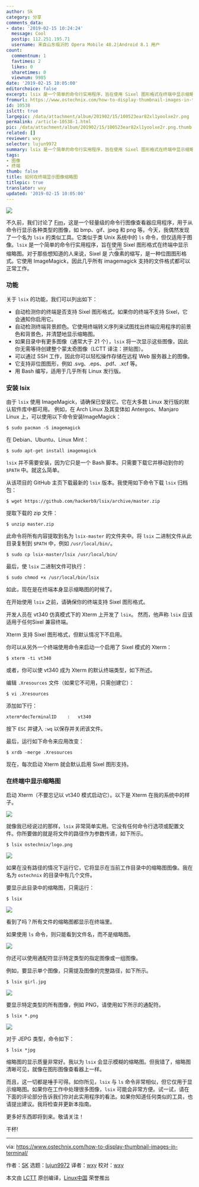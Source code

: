 ```yaml
---
author: Sk
category: 分享
comments_data:
- date: '2019-02-15 10:24:24'
  message: Cool
  postip: 112.251.195.71
  username: 来自山东临沂的 Opera Mobile 48.2|Android 8.1 用户
count:
  commentnum: 1
  favtimes: 2
  likes: 0
  sharetimes: 0
  viewnum: 9985
date: '2019-02-15 10:05:00'
editorchoice: false
excerpt: lsix 是一个简单的命令行实用程序，旨在使用 Sixel 图形格式在终端中显示缩略图。
fromurl: https://www.ostechnix.com/how-to-display-thumbnail-images-in-terminal/
id: 10538
islctt: true
largepic: /data/attachment/album/201902/15/100523ear82xl1yoolxe2r.png
permalink: /article-10538-1.html
pic: /data/attachment/album/201902/15/100523ear82xl1yoolxe2r.png.thumb.jpg
related: []
reviewer: wxy
selector: lujun9972
summary: lsix 是一个简单的命令行实用程序，旨在使用 Sixel 图形格式在终端中显示缩略图。
tags:
- 图像
- 终端
thumb: false
title: 如何在终端显示图像缩略图
titlepic: true
translator: wxy
updated: '2019-02-15 10:05:00'
---
```


![](/data/attachment/album/201902/15/100523ear82xl1yoolxe2r.png)


不久前，我们讨论了 [Fim](https://www.ostechnix.com/how-to-display-images-in-the-terminal/)，这是一个轻量级的命令行图像查看器应用程序，用于从命令行显示各种类型的图像，如 bmp、gif、jpeg 和 png 等。今天，我偶然发现了一个名为 `lsix` 的类似工具。它类似于类 Unix 系统中的 `ls` 命令，但仅适用于图像。`lsix` 是一个简单的命令行实用程序，旨在使用 Sixel 图形格式在终端中显示缩略图。对于那些想知道的人来说，Sixel 是<ruby> 六像素 <rt>  six pixels </rt></ruby>的缩写，是一种位图图形格式。它使用 ImageMagick，因此几乎所有 imagemagick 支持的文件格式都可以正常工作。


### 功能


关于 `lsix` 的功能，我们可以列出如下：


* 自动检测你的终端是否支持 Sixel 图形格式。如果你的终端不支持 Sixel，它会通知你启用它。
* 自动检测终端背景颜色。它使用终端转义序列来试图找出终端应用程序的前景色和背景色，并清楚地显示缩略图。
* 如果目录中有更多图像（通常大于 21 个），`lsix` 将一次显示这些图像，因此你无需等待创建整个蒙太奇图像（LCTT 译注：拼贴图）。
* 可以通过 SSH 工作，因此你可以轻松操作存储在远程 Web 服务器上的图像。
* 它支持非位图图形，例如 .svg、.eps、.pdf、.xcf 等。
* 用 Bash 编写，适用于几乎所有 Linux 发行版。


### 安装 lsix


由于 `lsix` 使用 ImageMagick，请确保已安装它。它在大多数 Linux 发行版的默认软件库中都可用。 例如，在 Arch Linux 及其变体如 Antergos、Manjaro Linux 上，可以使用以下命令安装ImageMagick：



```
$ sudo pacman -S imagemagick
```

在 Debian、Ubuntu、Linux Mint：



```
$ sudo apt-get install imagemagick
```

`lsix` 并不需要安装，因为它只是一个 Bash 脚本。只需要下载它并移动到你的 `$PATH` 中。就这么简单。


从该项目的 GitHub 主页下载最新的 `lsix` 版本。我使用如下命令下载 `lsix` 归档包：



```
$ wget https://github.com/hackerb9/lsix/archive/master.zip
```

提取下载的 zip 文件：



```
$ unzip master.zip
```

此命令将所有内容提取到名为 `lsix-master` 的文件夹中。将 `lsix` 二进制文件从此目录复制到 `$PATH` 中，例如 `/usr/local/bin/`。



```
$ sudo cp lsix-master/lsix /usr/local/bin/
```

最后，使 `lsix` 二进制文件可执行：



```
$ sudo chmod +x /usr/local/bin/lsix
```

如此，现在是在终端本身显示缩略图的时候了。


在开始使用 `lsix` 之前，请确保你的终端支持 Sixel 图形格式。


开发人员在 vt340 仿真模式下的 Xterm 上开发了 `lsix`。 然而，他声称 `lsix` 应该适用于任何Sixel 兼容终端。


Xterm 支持 Sixel 图形格式，但默认情况下不启用。


你可以从另外一个终端使用命令来启动一个启用了 Sixel 模式的 Xterm：



```
$ xterm -ti vt340
```

或者，你可以使 vt340 成为 Xterm 的默认终端类型，如下所述。


编辑 `.Xresources` 文件（如果它不可用，只需创建它）：



```
$ vi .Xresources
```

添加如下行：



```
xterm*decTerminalID    :   vt340
```

按下 `ESC` 并键入 `:wq` 以保存并关闭该文件。


最后，运行如下命令来应用改变：



```
$ xrdb -merge .Xresources
```

现在，每次启动 Xterm 就会默认启用 Sixel 图形支持。


### 在终端中显示缩略图


启动 Xterm（不要忘记以 vt340 模式启动它）。以下是 Xterm 在我的系统中的样子。


![](/data/attachment/album/201902/15/100524vto46pbshmy191u0.png)


就像我已经说过的那样，`lsix` 非常简单实用。它没有任何命令行选项或配置文件。你所要做的就是将文件的路径作为参数传递，如下所示。



```
$ lsix ostechnix/logo.png
```

![](/data/attachment/album/201902/15/100525z9m9438lbmtnhm73.png)


如果在没有路径的情况下运行它，它将显示在当前工作目录中的缩略图图像。我在名为 `ostechnix` 的目录中有几个文件。


要显示此目录中的缩略图，只需运行：



```
$ lsix
```

![](/data/attachment/album/201902/15/100526evvw8sn88vdjjqst.png)


看到了吗？所有文件的缩略图都显示在终端里。


如果使用 `ls` 命令，则只能看到文件名，而不是缩略图。


![](/data/attachment/album/201902/15/100527klbh0zdlem5d5a0e.png)


你还可以使用通配符显示特定类型的指定图像或一组图像。


例如，要显示单个图像，只需提及图像的完整路径，如下所示。



```
$ lsix girl.jpg
```

![](/data/attachment/album/201902/15/100528uecowkopkv5800kx.png)


要显示特定类型的所有图像，例如 PNG，请使用如下所示的通配符。



```
$ lsix *.png
```

![](/data/attachment/album/201902/15/100530s2k9rck919m9zmmt.png)


对于 JEPG 类型，命令如下：



```
$ lsix *jpg
```

缩略图的显示质量非常好。我以为 `lsix` 会显示模糊的缩略图。但我错了，缩略图清晰可见，就像在图形图像查看器上一样。


而且，这一切都是唾手可得。如你所见，`lsix` 与 `ls` 命令非常相似，但它仅用于显示缩略图。如果你在工作中处理很多图像，`lsix` 可能会非常方便。试一试，请在下面的评论部分告诉我们你对此实用程序的看法。如果你知道任何类似的工具，也请提出建议。我将检查并更新本指南。


更多好东西即将到来。敬请关注！


干杯!




---


via: <https://www.ostechnix.com/how-to-display-thumbnail-images-in-terminal/>


作者：[SK](https://www.ostechnix.com/author/sk/) 选题：[lujun9972](https://github.com/lujun9972) 译者：[wxy](https://github.com/wxy) 校对：[wxy](https://github.com/wxy)


本文由 [LCTT](https://github.com/LCTT/TranslateProject) 原创编译，[Linux中国](https://linux.cn/) 荣誉推出
